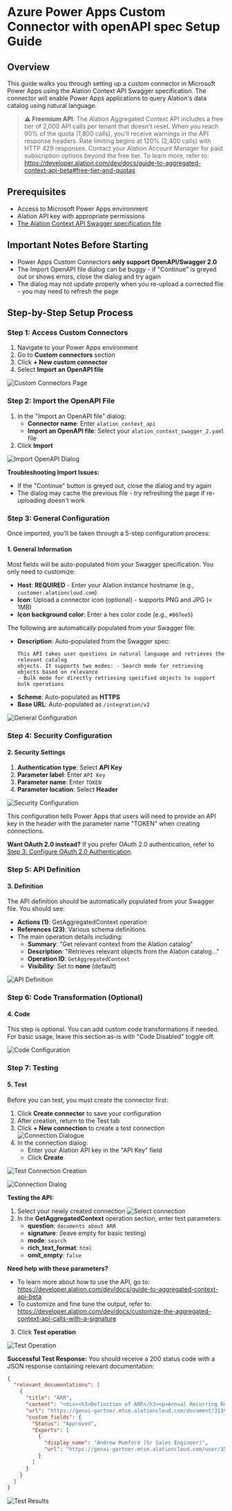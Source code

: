 # Azure Power Apps Custom Connector with openAPI spec Setup Guide

## Overview

This guide walks you through setting up a custom connector in Microsoft Power Apps using the Alation Context API Swagger specification. The connector will enable Power Apps applications to query Alation's data catalog using natural language.

>**⚠️ Freemium API**: The Alation Aggregated Context API includes a free tier of 2,000 API calls per tenant that doesn't reset. When you reach 90% of the quota (1,800 calls), you'll receive warnings in the API response headers. Rate limiting begins at 120% (2,400 calls) with HTTP 429 responses. Contact your Alation Account Manager for paid subscription options beyond the free tier. To learn more, refer to: https://developer.alation.com/dev/docs/guide-to-aggregated-context-api-beta#free-tier-and-quotas

## Prerequisites

- Access to Microsoft Power Apps environment
- Alation API key with appropriate permissions
- [The Alation Context API Swagger specification file](./alation_context_swagger_2.yaml)

## Important Notes Before Starting

- Power Apps Custom Connectors **only support OpenAPI/Swagger 2.0**
- The Import OpenAPI file dialog can be buggy - if "Continue" is greyed out or shows errors, close the dialog and try again
- The dialog may not update properly when you re-upload a corrected file - you may need to refresh the page

## Step-by-Step Setup Process

### Step 1: Access Custom Connectors

1. Navigate to your Power Apps environment
2. Go to **Custom connectors** section
3. Click **+ New custom connector**
4. Select **Import an OpenAPI file**

![Custom Connectors Page](../images/azure_power_apps_openapi_connector/custom-connectors-page.png)

### Step 2: Import the OpenAPI File

1. In the "Import an OpenAPI file" dialog:
   - **Connector name**: Enter `alation_context_api`
   - **Import an OpenAPI file**: Select your `alation_context_swagger_2.yaml` file
2. Click **Import**

![Import OpenAPI Dialog](../images/azure_power_apps_openapi_connector/import-openapi-dialog.png)

**Troubleshooting Import Issues:**
- If the "Continue" button is greyed out, close the dialog and try again
- The dialog may cache the previous file - try refreshing the page if re-uploading doesn't work

### Step 3: General Configuration

Once imported, you'll be taken through a 5-step configuration process:

#### 1. General Information
Most fields will be auto-populated from your Swagger specification. You only need to customize:

- **Host**: **REQUIRED** - Enter your Alation instance hostname (e.g., `customer.alationcloud.com`)
- **Icon**: Upload a connector icon (optional) - supports PNG and JPG (< 1MB)
- **Icon background color**: Enter a hex color code (e.g., `#007ee5`)

The following are automatically populated from your Swagger file:
- **Description**: Auto-populated from the Swagger spec:
  ```
  This API takes user questions in natural language and retrieves the relevant catalog 
  objects. It supports two modes: - Search mode for retrieving objects based on relevance 
  - Bulk mode for directly retrieving specified objects to support bulk operations
  ```
- **Scheme**: Auto-populated as **HTTPS** 
- **Base URL**: Auto-populated as `/integration/v2`

![General Configuration](../images/azure_power_apps_openapi_connector/general-config.png)

### Step 4: Security Configuration

#### 2. Security Settings
1. **Authentication type**: Select **API Key**
2. **Parameter label**: Enter `API Key`
3. **Parameter name**: Enter `TOKEN`
4. **Parameter location**: Select **Header**

![Security Configuration](../images/azure_power_apps_openapi_connector/security-config.png)

This configuration tells Power Apps that users will need to provide an API key in the header with the parameter name "TOKEN" when creating connections.

**Want OAuth 2.0 instead?** If you prefer OAuth 2.0 authentication, refer to [Step 3: Configure OAuth 2.0 Authentication](./azure_custom_connector_mcp_server.md#step-3-configure-oauth-20-authentication-tab-2).

### Step 5: API Definition

#### 3. Definition
The API definition should be automatically populated from your Swagger file. You should see:

- **Actions (1)**: GetAggregatedContext operation
- **References (23)**: Various schema definitions
- The main operation details including:
  - **Summary**: "Get relevant context from the Alation catalog"
  - **Description**: "Retrieves relevant objects from the Alation catalog..."
  - **Operation ID**: `GetAggregatedContext`
  - **Visibility**: Set to **none** (default)

![API Definition](../images/azure_power_apps_openapi_connector/definition-config.png)

### Step 6: Code Transformation (Optional)

#### 4. Code
This step is optional. You can add custom code transformations if needed. For basic usage, leave this section as-is with "Code Disabled" toggle off.

![Code Configuration](../images/azure_power_apps_openapi_connector/code-config.png)

### Step 7: Testing

#### 5. Test
Before you can test, you must create the connector first:

1. Click **Create connector** to save your configuration
2. After creation, return to the Test tab
3. Click **+ New connection** to create a test connection
![Connection Dialogue](../images/azure_power_apps_openapi_connector/enter_api_key.png)
4. In the connection dialog:
   - Enter your Alation API key in the "API Key" field
   - Click **Create**

![Test Connection Creation](../images/azure_power_apps_openapi_connector/test-connection-create.png)

![Connection Dialog](../images/azure_power_apps_openapi_connector/connection-dialog.png)

**Testing the API:**
1. Select your newly created connection
![Select connection](../images/azure_power_apps_openapi_connector/select-connection.png)
2. In the **GetAggregatedContext** operation section, enter test parameters:
   - **question**: `documents about ARR`
   - **signature**: (leave empty for basic testing)
   - **mode**: `search`
   - **rich_text_format**: `html`
   - **omit_empty**: `false`

**Need help with these parameters?**
- To learn more about how to use the API, go to: https://developer.alation.com/dev/docs/guide-to-aggregated-context-api-beta
- To customize and fine tune the output, refer to: https://developer.alation.com/dev/docs/customize-the-aggregated-context-api-calls-with-a-signature

3. Click **Test operation**

![Test Operation](../images/azure_power_apps_openapi_connector/test-operation.png)

**Successful Test Response:**
You should receive a 200 status code with a JSON response containing relevant documentation:

```json
{
  "relevant_documentations": [
    {
      "title": "ARR",
      "content": "<div><h3>Definition of ARR</h3><p>Annual Recurring Revenue, or ARR, is...",
      "url": "https://genai-gartner.mtse.alationcloud.com/document/3139/",
      "custom_fields": {
        "Status": "Approved",
        "Experts": [
          {
            "display_name": "Andrew Mumford (Sr Sales Engineer)",
            "url": "https://genai-gartner.mtse.alationcloud.com/user/35/"
          }
        ]
      }
    }
  ]
}
```

![Test Results](../images/azure_power_apps_openapi_connector/test-results.png)